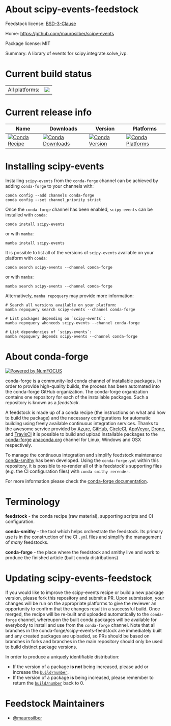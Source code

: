 About scipy-events-feedstock
============================

Feedstock license: [BSD-3-Clause](https://github.com/conda-forge/scipy-events-feedstock/blob/main/LICENSE.txt)

Home: https://github.com/maurosilber/scipy-events

Package license: MIT

Summary: A library of events for scipy.integrate.solve_ivp.

Current build status
====================


<table><tr><td>All platforms:</td>
    <td>
      <a href="https://dev.azure.com/conda-forge/feedstock-builds/_build/latest?definitionId=24263&branchName=main">
        <img src="https://dev.azure.com/conda-forge/feedstock-builds/_apis/build/status/scipy-events-feedstock?branchName=main">
      </a>
    </td>
  </tr>
</table>

Current release info
====================

| Name | Downloads | Version | Platforms |
| --- | --- | --- | --- |
| [![Conda Recipe](https://img.shields.io/badge/recipe-scipy--events-green.svg)](https://anaconda.org/conda-forge/scipy-events) | [![Conda Downloads](https://img.shields.io/conda/dn/conda-forge/scipy-events.svg)](https://anaconda.org/conda-forge/scipy-events) | [![Conda Version](https://img.shields.io/conda/vn/conda-forge/scipy-events.svg)](https://anaconda.org/conda-forge/scipy-events) | [![Conda Platforms](https://img.shields.io/conda/pn/conda-forge/scipy-events.svg)](https://anaconda.org/conda-forge/scipy-events) |

Installing scipy-events
=======================

Installing `scipy-events` from the `conda-forge` channel can be achieved by adding `conda-forge` to your channels with:

```
conda config --add channels conda-forge
conda config --set channel_priority strict
```

Once the `conda-forge` channel has been enabled, `scipy-events` can be installed with `conda`:

```
conda install scipy-events
```

or with `mamba`:

```
mamba install scipy-events
```

It is possible to list all of the versions of `scipy-events` available on your platform with `conda`:

```
conda search scipy-events --channel conda-forge
```

or with `mamba`:

```
mamba search scipy-events --channel conda-forge
```

Alternatively, `mamba repoquery` may provide more information:

```
# Search all versions available on your platform:
mamba repoquery search scipy-events --channel conda-forge

# List packages depending on `scipy-events`:
mamba repoquery whoneeds scipy-events --channel conda-forge

# List dependencies of `scipy-events`:
mamba repoquery depends scipy-events --channel conda-forge
```


About conda-forge
=================

[![Powered by
NumFOCUS](https://img.shields.io/badge/powered%20by-NumFOCUS-orange.svg?style=flat&colorA=E1523D&colorB=007D8A)](https://numfocus.org)

conda-forge is a community-led conda channel of installable packages.
In order to provide high-quality builds, the process has been automated into the
conda-forge GitHub organization. The conda-forge organization contains one repository
for each of the installable packages. Such a repository is known as a *feedstock*.

A feedstock is made up of a conda recipe (the instructions on what and how to build
the package) and the necessary configurations for automatic building using freely
available continuous integration services. Thanks to the awesome service provided by
[Azure](https://azure.microsoft.com/en-us/services/devops/), [GitHub](https://github.com/),
[CircleCI](https://circleci.com/), [AppVeyor](https://www.appveyor.com/),
[Drone](https://cloud.drone.io/welcome), and [TravisCI](https://travis-ci.com/)
it is possible to build and upload installable packages to the
[conda-forge](https://anaconda.org/conda-forge) [anaconda.org](https://anaconda.org/)
channel for Linux, Windows and OSX respectively.

To manage the continuous integration and simplify feedstock maintenance
[conda-smithy](https://github.com/conda-forge/conda-smithy) has been developed.
Using the ``conda-forge.yml`` within this repository, it is possible to re-render all of
this feedstock's supporting files (e.g. the CI configuration files) with ``conda smithy rerender``.

For more information please check the [conda-forge documentation](https://conda-forge.org/docs/).

Terminology
===========

**feedstock** - the conda recipe (raw material), supporting scripts and CI configuration.

**conda-smithy** - the tool which helps orchestrate the feedstock.
                   Its primary use is in the construction of the CI ``.yml`` files
                   and simplify the management of *many* feedstocks.

**conda-forge** - the place where the feedstock and smithy live and work to
                  produce the finished article (built conda distributions)


Updating scipy-events-feedstock
===============================

If you would like to improve the scipy-events recipe or build a new
package version, please fork this repository and submit a PR. Upon submission,
your changes will be run on the appropriate platforms to give the reviewer an
opportunity to confirm that the changes result in a successful build. Once
merged, the recipe will be re-built and uploaded automatically to the
`conda-forge` channel, whereupon the built conda packages will be available for
everybody to install and use from the `conda-forge` channel.
Note that all branches in the conda-forge/scipy-events-feedstock are
immediately built and any created packages are uploaded, so PRs should be based
on branches in forks and branches in the main repository should only be used to
build distinct package versions.

In order to produce a uniquely identifiable distribution:
 * If the version of a package **is not** being increased, please add or increase
   the [``build/number``](https://docs.conda.io/projects/conda-build/en/latest/resources/define-metadata.html#build-number-and-string).
 * If the version of a package **is** being increased, please remember to return
   the [``build/number``](https://docs.conda.io/projects/conda-build/en/latest/resources/define-metadata.html#build-number-and-string)
   back to 0.

Feedstock Maintainers
=====================

* [@maurosilber](https://github.com/maurosilber/)


<!-- dummy commit to enable rerendering -->

